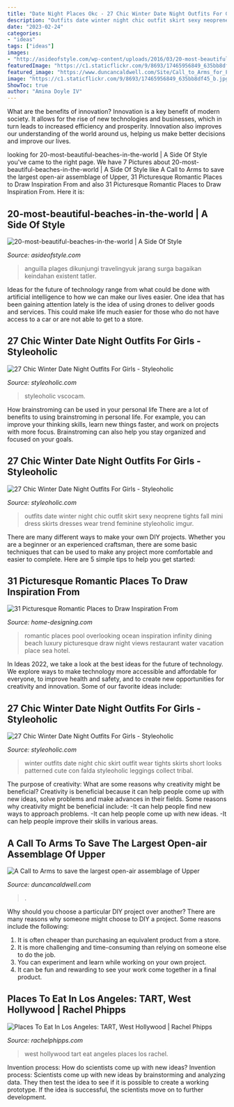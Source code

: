 ```yaml
---
title: "Date Night Places Okc - 27 Chic Winter Date Night Outfits For Girls"
description: "Outfits date winter night chic outfit skirt sexy neoprene tights fall mini dress skirts dresses wear trend feminine styleoholic imgur"
date: "2023-02-24"
categories:
- "ideas"
tags: ["ideas"]
images:
- "http://asideofstyle.com/wp-content/uploads/2016/03/20-most-beautiful-beaches-in-the-world.jpg"
featuredImage: "https://c1.staticflickr.com/9/8693/17465956849_635bb8df45_b.jpg"
featured_image: "https://www.duncancaldwell.com/Site/Call_to_Arms_for_Foz_Coa_files/DSCF8785.jpg"
image: "https://c1.staticflickr.com/9/8693/17465956849_635bb8df45_b.jpg"
ShowToc: true
author: "Amina Doyle IV"
---
```



What are the benefits of innovation?
Innovation is a key benefit of modern society. It allows for the rise of new technologies and businesses, which in turn leads to increased efficiency and prosperity. Innovation also improves our understanding of the world around us, helping us make better decisions and improve our lives.

	

		
looking for 20-most-beautiful-beaches-in-the-world | A Side Of Style you've came to the right page. We have 7 Pictures about 20-most-beautiful-beaches-in-the-world | A Side Of Style like A Call to Arms to save the largest open-air assemblage of Upper, 31 Picturesque Romantic Places to Draw Inspiration From and also 31 Picturesque Romantic Places to Draw Inspiration From. Here it is:
		
    
## 20-most-beautiful-beaches-in-the-world | A Side Of Style

<img loading=lazy src="http://asideofstyle.com/wp-content/uploads/2016/03/20-most-beautiful-beaches-in-the-world.jpg" onerror="this.onerror=null;this.src='https://tse3.mm.bing.net/th?id=OIP.40hksMBQtScC_reKFUR7OgHaFj&amp;pid=15.1';" alt="20-most-beautiful-beaches-in-the-world | A Side Of Style">

_Source: asideofstyle.com_

>anguilla plages dikunjungi travelingyuk jarang surga bagaikan keindahan existent tatler. 

	

Ideas for the future of technology range from what could be done with artificial intelligence to how we can make our lives easier. One idea that has been gaining attention lately is the idea of using drones to deliver goods and services. This could make life much easier for those who do not have access to a car or are not able to get to a store.

    
## 27 Chic Winter Date Night Outfits For Girls - Styleoholic

<img loading=lazy src="https://i.styleoholic.com/2016/01/chic-winter-date-night-outfits-for-girls-21.jpg" onerror="this.onerror=null;this.src='https://tse4.mm.bing.net/th?id=OIP.28ZjrlCILiaz3kX4vNZO7QHaLH&amp;pid=15.1';" alt="27 Chic Winter Date Night Outfits For Girls - Styleoholic">

_Source: styleoholic.com_

>styleoholic vscocam. 

	

How brainstroming can be used in your personal life
There are a lot of benefits to using brainstroming in personal life. For example, you can improve your thinking skills, learn new things faster, and work on projects with more focus. Brainstroming can also help you stay organized and focused on your goals.

    
## 27 Chic Winter Date Night Outfits For Girls - Styleoholic

<img loading=lazy src="https://i.styleoholic.com/2016/01/chic-winter-date-night-outfits-for-girls-9.jpg" onerror="this.onerror=null;this.src='https://tse3.mm.bing.net/th?id=OIP.rZca4ZnCaFRlWgXzXpdKVgAAAA&amp;pid=15.1';" alt="27 Chic Winter Date Night Outfits For Girls - Styleoholic">

_Source: styleoholic.com_

>outfits date winter night chic outfit skirt sexy neoprene tights fall mini dress skirts dresses wear trend feminine styleoholic imgur. 

	

There are many different ways to make your own DIY projects. Whether you are a beginner or an experienced craftsman, there are some basic techniques that can be used to make any project more comfortable and easier to complete. Here are 5 simple tips to help you get started:

    
## 31 Picturesque Romantic Places To Draw Inspiration From

<img loading=lazy src="http://cdn.home-designing.com/wp-content/uploads/2013/03/dining-by-round-infinity-pool-overlooking-ocean-cliffs.jpg" onerror="this.onerror=null;this.src='https://tse2.mm.bing.net/th?id=OIP.g4Y2WYz-QD0RNTqsSx1WvgHaE6&amp;pid=15.1';" alt="31 Picturesque Romantic Places to Draw Inspiration From">

_Source: home-designing.com_

>romantic places pool overlooking ocean inspiration infinity dining beach luxury picturesque draw night views restaurant water vacation place sea hotel. 

	

In Ideas 2022, we take a look at the best ideas for the future of technology. We explore ways to make technology more accessible and affordable for everyone, to improve health and safety, and to create new opportunities for creativity and innovation. Some of our favorite ideas include: 

    
## 27 Chic Winter Date Night Outfits For Girls - Styleoholic

<img loading=lazy src="https://i.styleoholic.com/2016/01/chic-winter-date-night-outfits-for-girls-10.jpg" onerror="this.onerror=null;this.src='https://tse1.mm.bing.net/th?id=OIP.KFf60Y4TrfwI-Wb7uQ9yFgAAAA&amp;pid=15.1';" alt="27 Chic Winter Date Night Outfits For Girls - Styleoholic">

_Source: styleoholic.com_

>winter outfits date night chic skirt outfit wear tights skirts short looks patterned cute con falda styleoholic leggings collect tribal. 

	

The purpose of creativity: What are some reasons why creativity might be beneficial?
Creativity is beneficial because it can help people come up with new ideas, solve problems and make advances in their fields. Some reasons why creativity might be beneficial include: 
-It can help people find new ways to approach problems. 
-It can help people come up with new ideas. 
-It can help people improve their skills in various areas.

    
## A Call To Arms To Save The Largest Open-air Assemblage Of Upper

<img loading=lazy src="https://www.duncancaldwell.com/Site/Call_to_Arms_for_Foz_Coa_files/DSCF8785.jpg" onerror="this.onerror=null;this.src='https://tse3.mm.bing.net/th?id=OIP.XDm_ULs7EVviqMesVHTl_AHaJ4&amp;pid=15.1';" alt="A Call to Arms to save the largest open-air assemblage of Upper">

_Source: duncancaldwell.com_

>. 

	

Why should you choose a particular DIY project over another?
There are many reasons why someone might choose to DIY a project. Some reasons include the following: 
1) It is often cheaper than purchasing an equivalent product from a store.
2) It is more challenging and time-consuming than relying on someone else to do the job.
3) You can experiment and learn while working on your own project.
4) It can be fun and rewarding to see your work come together in a final product.

    
## Places To Eat In Los Angeles: TART, West Hollywood | Rachel Phipps

<img loading=lazy src="https://c1.staticflickr.com/9/8693/17465956849_635bb8df45_b.jpg" onerror="this.onerror=null;this.src='https://tse2.mm.bing.net/th?id=OIP.lIZQPpkKrbFUhO77hD15zgHaLE&amp;pid=15.1';" alt="Places To Eat In Los Angeles: TART, West Hollywood | Rachel Phipps">

_Source: rachelphipps.com_

>west hollywood tart eat angeles places los rachel. 

	

Invention process: How do scientists come up with new ideas?
Invention process: Scientists come up with new ideas by brainstorming and analyzing data. They then test the idea to see if it is possible to create a working prototype. If the idea is successful, the scientists move on to further development.

